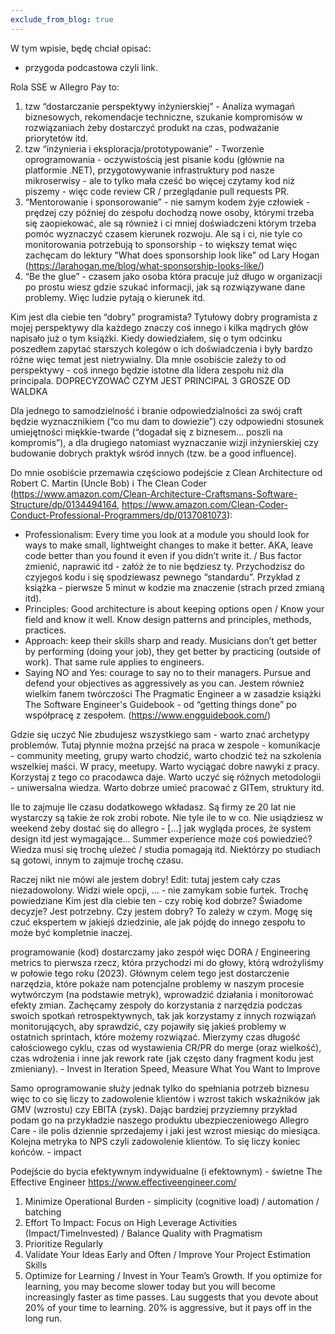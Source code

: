 ```yaml
---
exclude_from_blog: true
---
```


W tym wpisie, będę chciał opisać:

- przygoda podcastowa czyli link.

Rola SSE w Allegro Pay to:
1. tzw “dostarczanie perspektywy inżynierskiej” - Analiza wymagań biznesowych, rekomendacje techniczne, szukanie kompromisów w rozwiązaniach żeby dostarczyć produkt na czas, podważanie priorytetów itd.
1. tzw “inżynieria i eksploracja/prototypowanie” - Tworzenie oprogramowania - oczywistością jest pisanie kodu (głównie na platformie .NET), przygotowywanie infrastruktury pod nasze mikroserwisy - ale to tylko mała cześć bo więcej czytamy kod niż piszemy - więc code review CR  / przeglądanie pull requests PR. 
1. “Mentorowanie i sponsorowanie” - nie samym kodem żyje człowiek - prędzej czy później do zespołu dochodzą nowe osoby, którymi trzeba się zaopiekować, ale są również i ci mniej doświadczeni którym trzeba pomóc wyznaczyć czasem kierunek rozwoju. Ale są i ci, nie tyle co monitorowania potrzebują to sponsorship - to większy temat więc zachęcam do lektury "What does sponsorship look like” od Lary Hogan (https://larahogan.me/blog/what-sponsorship-looks-like/)
1. “Be the glue” - czasem jako osoba która pracuje już długo w organizacji po prostu wiesz gdzie szukać informacji, jak są rozwiązywane dane problemy. Więc ludzie pytają o kierunek itd.

Kim jest dla ciebie ten “dobry” programista? 
Tytułowy dobry programista z mojej perspektywy dla każdego znaczy coś innego i kilka mądrych głów napisało już o tym książki. Kiedy dowiedziałem, się o tym odcinku poszedłem zapytać starszych kolegów o ich doświadczenia i były bardzo różne więc temat jest nietrywialny. Dla mnie osobiście zależy to od perspektywy - coś innego będzie istotne dla lidera zespołu niż dla principala.
	DOPRECYZOWAĆ CZYM JEST PRINCIPAL
	3 GROSZE OD WALDKA

Dla jednego to samodzielność i branie odpowiedzialności za swój craft będzie wyznacznikiem (“co mu dam to dowiezie”) czy odpowiedni stosunek umiejętności miękkie-twarde (“dogadał się z biznesem… poszli na kompromis”), a dla drugiego natomiast wyznaczanie wizji inżynierskiej czy budowanie dobrych praktyk wśród innych (tzw. be a good influence).

Do mnie osobiście przemawia częściowo podejście z  Clean Architecture od Robert C. Martin (Uncle Bob) i The Clean Coder (https://www.amazon.com/Clean-Architecture-Craftsmans-Software-Structure/dp/0134494164, https://www.amazon.com/Clean-Coder-Conduct-Professional-Programmers/dp/0137081073):
- Professionalism: Every time you look at a module you should look for ways to make small, lightweight changes to make it better. AKA, leave code better than you found it even if you didn’t write it. / Bus factor zmienić, naprawić itd - załóż że to nie będziesz ty. Przychodzisz do czyjegoś kodu i się spodziewasz pewnego “standardu”. Przykład z książka - pierwsze 5 minut w kodzie ma znaczenie (strach przed zmianą itd). 
- Principles: Good architecture is about keeping options open / Know your field and know it well. Know design patterns and principles, methods, practices.
- Approach: keep their skills sharp and ready. Musicians don’t get better by performing (doing your job), they get better by practicing (outside of work). That same rule applies to engineers.
- Saying NO and Yes: courage to say no to their managers. Pursue and defend your objectives as aggressively as you can. 
Jestem również wielkim fanem twórczości The Pragmatic Engineer a w zasadzie książki The Software Engineer's Guidebook - od “getting things done” po współpracę z zespołem. (https://www.engguidebook.com/)

Gdzie się uczyć
Nie zbudujesz wszystkiego sam - warto znać archetypy problemów. Tutaj płynnie można przejść na praca w zespole - komunikacje - community meeting, grupy warto chodzić, warto chodzić też na szkolenia wszelkiej maści. 
W pracy, meetupy. Warto wyciągać dobre nawyki z pracy. Korzystaj z tego co pracodawca daje.
Warto uczyć się różnych metodologii - uniwersalna wiedza. Warto dobrze umieć pracować z GITem, struktury itd. 

Ile to zajmuje
Ile czasu dodatkowego wkładasz. Są firmy ze 20 lat nie wystarczy są takie że rok zrobi robote. Nie tyle ile to w co.
Nie usiądziesz w weekend żeby dostać się do allegro - […] jak wygląda proces, że system design itd jest wymagające… Summer experience może coś powiedzieć? Wiedza musi się trochę uleżeć / studia pomagają itd. Niektórzy po studiach są gotowi, innym to zajmuje trochę czasu. 

Raczej nikt nie mówi ale jestem dobry! Edit: tutaj jestem cały czas niezadowolony.
Widzi wiele opcji, … - nie zamykam sobie furtek. Trochę powiedziane  Kim jest dla ciebie ten - czy robię kod dobrze? Świadome decyzje? Jest potrzebny. 
Czy jestem dobry? To zależy w czym. Mogę się czuć ekspertem w jakiejś dziedzinie, ale jak pójdę do innego zespołu to może być kompletnie inaczej. 

programowanie (kod) dostarczamy jako zespół więc DORA / Engineering metrics to pierwsza rzecz, która przychodzi mi do głowy, którą wdrożyliśmy w połowie tego roku (2023). Głównym celem tego jest dostarczenie narzędzia, które pokaże nam potencjalne problemy w naszym procesie wytwórczym (na podstawie metryk), wprowadzić działania i monitorować efekty zmian. Zachęcamy zespoły do korzystania z narzędzia podczas swoich spotkań retrospektywnych, tak jak korzystamy z innych rozwiązań monitorujących, aby sprawdzić, czy pojawiły się jakieś problemy w ostatnich sprintach, które możemy rozwiązać. Mierzymy czas długość całościowego cyklu, czas od wystawienia CR/PR do merge (oraz wielkość), czas wdrożenia i inne jak rework rate (jak często dany fragment kodu jest zmieniany). - Invest in Iteration Speed, Measure What You Want to Improve

Samo oprogramowanie służy jednak tylko do spełniania potrzeb biznesu więc to co się liczy to zadowolenie klientów i wzrost takich wskaźników jak GMV (wzrostu) czy EBITA (zysk). Dając bardziej przyziemny przykład podam go na przykładzie naszego produktu ubezpieczeniowego Allegro Care - ile polis dziennie sprzedajemy i jaki jest wzrost miesiąc do miesiąca. Kolejna metryka to NPS czyli zadowolenie klientów. To się liczy koniec końców. - impact

Podejście do bycia efektywnym indywidualne (i efektownym) -  świetne The Effective Engineer  https://www.effectiveengineer.com/
1. Minimize Operational Burden - simplicity (cognitive load) / automation / batching
1. Effort To Impact: Focus on High Leverage Activities (Impact/TimeInvested) /  Balance Quality with Pragmatism
1. Prioritize Regularly
1.  Validate Your Ideas Early and Often / Improve Your Project Estimation Skills
1. Optimize for Learning / Invest in Your Team’s Growth. If you optimize for learning, you may become slower today but you will become increasingly faster as time passes. Lau suggests that you devote about 20% of your time to learning. 20% is aggressive, but it pays off in the long run.

 
